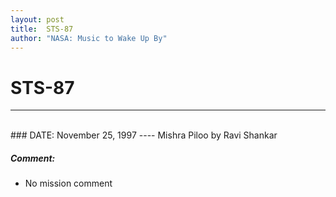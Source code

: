 ```yaml
---
layout: post
title:  STS-87
author: "NASA: Music to Wake Up By"
---
```


# STS-87
----
<br/>
### DATE: November 25, 1997
----
Mishra Piloo by Ravi Shankar

##### Comment:
* No mission comment

